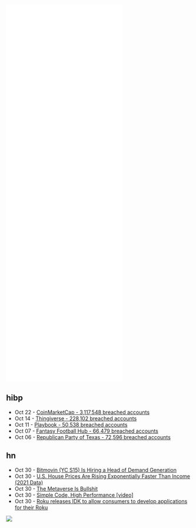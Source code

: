 ![Metrics](https://raw.githubusercontent.com/phixion/phixion/master/metrics.svg)

## hibp

<!--
for https://github.com/phixion/phixion/blob/main/.github/workflows/feeds.yml
-->
<!--START_SECTION:haveibeenpwnd-->
- Oct 22 - [CoinMarketCap - 3,117,548 breached accounts](https://haveibeenpwned.com/PwnedWebsites#CoinMarketCap)
- Oct 14 - [Thingiverse - 228,102 breached accounts](https://haveibeenpwned.com/PwnedWebsites#Thingiverse)
- Oct 11 - [Playbook - 50,538 breached accounts](https://haveibeenpwned.com/PwnedWebsites#Playbook)
- Oct 07 - [Fantasy Football Hub - 66,479 breached accounts](https://haveibeenpwned.com/PwnedWebsites#FantasyFootballHub)
- Oct 06 - [Republican Party of Texas - 72,596 breached accounts](https://haveibeenpwned.com/PwnedWebsites#RepublicanPartyOfTexas)
<!--END_SECTION:haveibeenpwnd-->

## hn

<!--
for https://github.com/phixion/phixion/blob/main/.github/workflows/feeds.yml
-->
<!--START_SECTION:hn-->
- Oct 30 - [Bitmovin (YC S15) Is Hiring a Head of Demand Generation](https://bitmovin.com/careers/5524567002?gh_jid=5524567002)
- Oct 30 - [U.S. House Prices Are Rising Exponentially Faster Than Income (2021 Data)](https://www.realestatewitch.com/house-price-to-income-ratio-2021/)
- Oct 30 - [The Metaverse Is Bullshit](https://outline.com/DUdr8Y)
- Oct 30 - [Simple Code, High Performance [video]](https://www.youtube.com/watch?v=Ge3aKEmZcqY)
- Oct 30 - [Roku releases IDK to allow consumers to develop applications for their Roku](https://blog.roku.com/developer/2021/10/26/idk)
<!--END_SECTION:hn-->

<!--
for https://yhype.me
-->
![](https://hit.yhype.me/github/profile?user_id=13013670)
